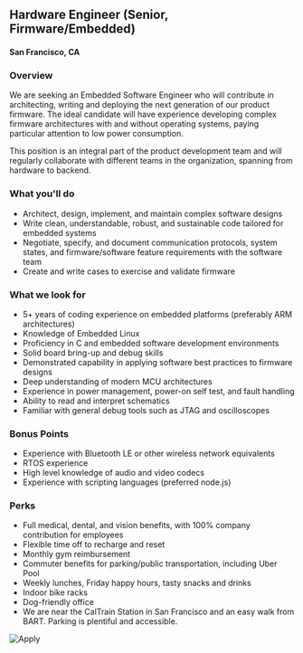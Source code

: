## Hardware Engineer (Senior, Firmware/Embedded)
#### San Francisco, CA

### Overview
We are seeking an Embedded Software Engineer who will contribute in architecting, writing and deploying the next generation of our product firmware.  The ideal candidate will have experience developing complex firmware architectures with and without operating systems, paying particular attention to low power consumption.  

This position is an integral part of the product development team and will regularly collaborate with different teams in the organization, spanning from hardware to backend.

### What you'll do
+ Architect, design, implement, and maintain complex software designs
+ Write clean, understandable, robust, and sustainable code tailored for embedded systems
+ Negotiate, specify, and document communication protocols, system states, and firmware/software feature requirements with the software team
+ Create and write cases to exercise and validate firmware

### What we look for
+ 5+ years of coding experience on embedded platforms (preferably ARM architectures)
+ Knowledge of Embedded Linux
+ Proficiency in C and embedded software development environments
+ Solid board bring-up and debug skills
+ Demonstrated capability in applying software best practices to firmware designs
+ Deep understanding of modern MCU architectures
+ Experience in power management, power-on self test, and fault handling
+ Ability to read and interpret schematics
+ Familiar with general debug tools such as JTAG and oscilloscopes

### Bonus Points
+ Experience with Bluetooth LE or other wireless network equivalents
+ RTOS experience
+ High level knowledge of audio and video codecs  
+ Experience with scripting languages (preferred node.js)

### Perks
+ Full medical, dental, and vision benefits, with 100% company contribution for employees
+ Flexible time off to recharge and reset
+ Monthly gym reimbursement
+ Commuter benefits for parking/public transportation, including Uber Pool
+ Weekly lunches, Friday happy hours, tasty snacks and drinks
+ Indoor bike racks
+ Dog-friendly office
+ We are near the CalTrain Station in San Francisco and an easy walk from BART. Parking is plentiful and accessible.


![Apply](https://dabuttonfactory.com/button.png?t=Apply&f=Calibri-Bold&ts=24&tc=fff&tshs=1&tshc=000&hp=20&vp=8&c=5&bgt=gradient&bgc=3d85c6&ebgc=073763)
